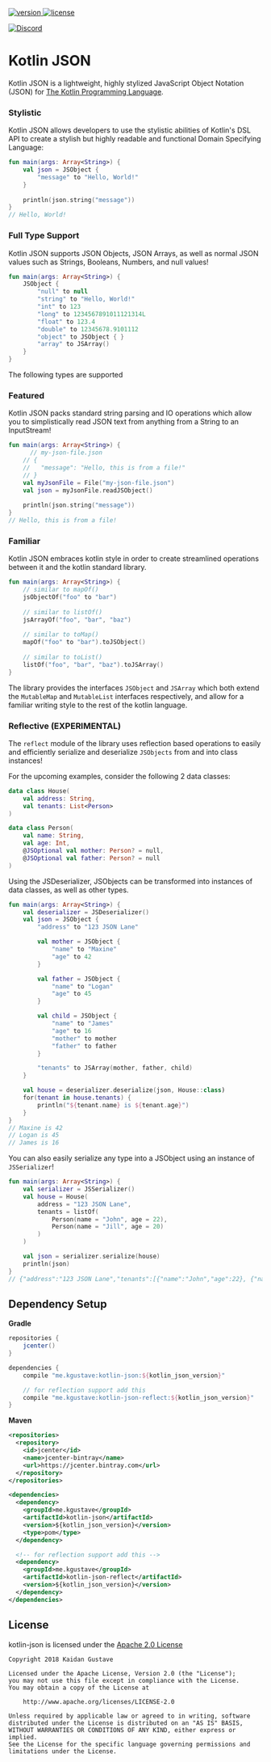 [version]: https://api.bintray.com/packages/kaidangustave/maven/kotlin-json/images/download.svg
[download]: https://bintray.com/kaidangustave/maven/kotlin-json/_latestVersion
[discord]: https://discord.gg/XCmwxy8
[discord-widget]: https://discordapp.com/api/guilds/301012120613552138/widget.png
[license]: https://img.shields.io/badge/License-Apache%202.0-lightgrey.svg

[ ![version][] ][download]
[ ![license][] ](https://github.com/Shengaero/kotlin-json/tree/master/LICENSE)

[ ![Discord][discord-widget] ][discord]

# Kotlin JSON

Kotlin JSON is a lightweight, highly stylized JavaScript Object Notation (JSON)
for [The Kotlin Programming Language](https://kotlinlang.org/).

### Stylistic

Kotlin JSON allows developers to use the stylistic abilities of Kotlin's DSL API
to create a stylish but highly readable and functional Domain Specifying Language:

```kotlin
fun main(args: Array<String>) {
    val json = JSObject {
        "message" to "Hello, World!"
    }
    
    println(json.string("message"))
}
// Hello, World!
```

### Full Type Support

Kotlin JSON supports JSON Objects, JSON Arrays, as well as normal JSON values such 
as Strings, Booleans, Numbers, and null values!

```kotlin
fun main(args: Array<String>) {
    JSObject {
        "null" to null
        "string" to "Hello, World!"
        "int" to 123
        "long" to 1234567891011121314L
        "float" to 123.4
        "double" to 12345678.9101112
        "object" to JSObject { }
        "array" to JSArray()
    }
}
```

The following types are supported

### Featured

Kotlin JSON packs standard string parsing and IO operations which allow you to
simplistically read JSON text from anything from a String to an InputStream!

```kotlin
fun main(args: Array<String>) {
      // my-json-file.json
    // {
    //   "message": "Hello, this is from a file!"
    // }
    val myJsonFile = File("my-json-file.json")
    val json = myJsonFile.readJSObject()
    
    println(json.string("message"))
}
// Hello, this is from a file!
```

### Familiar

Kotlin JSON embraces kotlin style in order to create streamlined operations
between it and the kotlin standard library.

```kotlin
fun main(args: Array<String>) {
    // similar to mapOf()
    jsObjectOf("foo" to "bar")
    
    // similar to listOf()
    jsArrayOf("foo", "bar", "baz")
    
    // similar to toMap()
    mapOf("foo" to "bar").toJSObject()
    
    // similar to toList()
    listOf("foo", "bar", "baz").toJSArray()
}
```

The library provides the interfaces `JSObject` and `JSArray` which both extend the
`MutableMap` and `MutableList` interfaces respectively, and allow for a familiar
writing style to the rest of the kotlin language.

### Reflective (EXPERIMENTAL)

The `reflect` module of the library uses reflection based operations to easily and
efficiently serialize and deserialize `JSObjects` from and into class instances!

For the upcoming examples, consider the following 2 data classes:

```kotlin
data class House(
    val address: String,
    val tenants: List<Person>
)

data class Person(
    val name: String,
    val age: Int,
    @JSOptional val mother: Person? = null,
    @JSOptional val father: Person? = null
)
```

Using the JSDeserializer, JSObjects can be transformed into instances of
data classes, as well as other types.

```kotlin
fun main(args: Array<String>) {
    val deserializer = JSDeserializer()
    val json = JSObject {
        "address" to "123 JSON Lane"

        val mother = JSObject {
            "name" to "Maxine"
            "age" to 42
        }

        val father = JSObject {
            "name" to "Logan"
            "age" to 45
        }

        val child = JSObject {
            "name" to "James"
            "age" to 16
            "mother" to mother
            "father" to father
        }

        "tenants" to JSArray(mother, father, child)
    }

    val house = deserializer.deserialize(json, House::class)
    for(tenant in house.tenants) {
        println("${tenant.name} is ${tenant.age}")
    }
}
// Maxine is 42
// Logan is 45
// James is 16
```

You can also easily serialize any type into a JSObject using an instance of `JSSerializer`!

```kotlin
fun main(args: Array<String>) {
    val serializer = JSSerializer()
    val house = House(
        address = "123 JSON Lane",
        tenants = listOf(
            Person(name = "John", age = 22),
            Person(name = "Jill", age = 20)
        )
    )

    val json = serializer.serialize(house)
    println(json)
}
// {"address":"123 JSON Lane","tenants":[{"name":"John","age":22}, {"name":"Jill","age":20}]}
```

## Dependency Setup
**Gradle**
```groovy
repositories {
    jcenter()
}

dependencies {
    compile "me.kgustave:kotlin-json:${kotlin_json_version}"

    // for reflection support add this
    compile "me.kgustave:kotlin-json-reflect:${kotlin_json_version}"
}
```

**Maven**
```xml
<repositories>
  <repository>
    <id>jcenter</id>
    <name>jcenter-bintray</name>
    <url>https://jcenter.bintray.com</url>
  </repository>
</repositories>
```

```xml
<dependencies>
  <dependency>
    <groupId>me.kgustave</groupId>
    <artifactId>kotlin-json</artifactId>
    <version>${kotlin_json_version}</version>
    <type>pom</type>
  </dependency>

  <!-- for reflection support add this -->
  <dependency>
    <groupId>me.kgustave</groupId>
    <artifactId>kotlin-json-reflect</artifactId>
    <version>${kotlin_json_version}</version>
  </dependency>
</dependencies>
```

## License

kotlin-json is licensed under the [Apache 2.0 License](https://github.com/Shengaero/kotlin-json/tree/master/LICENSE)

```
Copyright 2018 Kaidan Gustave

Licensed under the Apache License, Version 2.0 (the "License");
you may not use this file except in compliance with the License.
You may obtain a copy of the License at

    http://www.apache.org/licenses/LICENSE-2.0

Unless required by applicable law or agreed to in writing, software
distributed under the License is distributed on an "AS IS" BASIS,
WITHOUT WARRANTIES OR CONDITIONS OF ANY KIND, either express or implied.
See the License for the specific language governing permissions and
limitations under the License.
```
